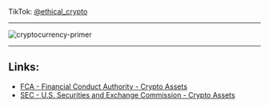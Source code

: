 TikTok: [@ethical_crypto](https://www.tiktok.com/@ethical_crypto)

---

![cryptocurrency-primer](https://user-images.githubusercontent.com/944010/191090114-7b0129ad-96b4-4811-b518-e156cac4e145.jpg)

---

## Links:
* [FCA - Financial Conduct Authority - Crypto Assets](https://www.fca.org.uk/consumers/cryptoassets)
* [SEC - U.S. Securities and Exchange Commission - Crypto Assets](https://www.investor.gov/additional-resources/spotlight/crypto-assets)
